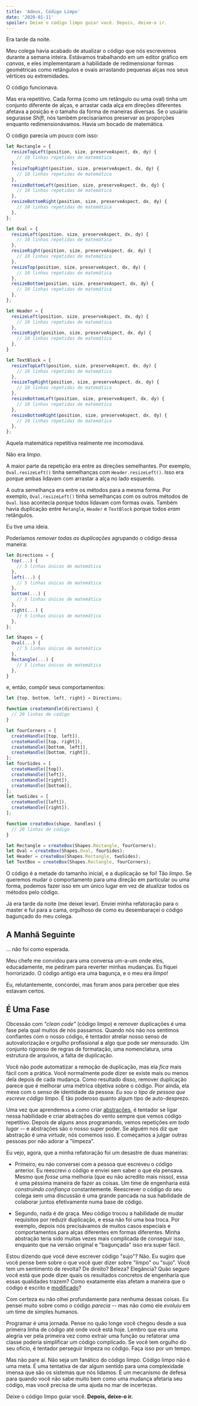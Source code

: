 ```yaml
---
title: 'Adeus, Código Limpo'
date: '2020-01-11'
spoiler: Deixe o código limpo guiar você. Depois, deixe-o ir.
---
```


Era tarde da noite.

Meu colega havia acabado de atualizar o código que nós escrevemos durante a semana inteira. Estávamos trabalhando em um editor gráfico em _canvas_, e eles implementaram a habilidade de redimensionar formas geométricas como retângulos e ovais arrastando pequenas alças nos seus vértices ou extremidades.

O código funcionava.

Mas era repetitivo. Cada forma (como um retângulo ou uma oval) tinha um conjunto diferente de alças, e arrastar cada alça em direções diferentes afetava a posição e o tamaho da forma de maneiras diversas. Se o usuário segurasse _Shift_, nós também precisaríamos preservar as proporções enquanto redimensionávamos. Havia um bocado de matemática.

O código parecia um pouco com isso:

```jsx
let Rectangle = {
  resizeTopLeft(position, size, preserveAspect, dx, dy) {
    // 10 linhas repetidas de matemática
  },
  resizeTopRight(position, size, preserveAspect, dx, dy) {
    // 10 linhas repetidas de matemática
  },
  resizeBottomLeft(position, size, preserveAspect, dx, dy) {
    // 10 linhas repetidas de matemática
  },
  resizeBottomRight(position, size, preserveAspect, dx, dy) {
    // 10 linhas repetidas de matemática
  },
};

let Oval = {
  resizeLeft(position, size, preserveAspect, dx, dy) {
    // 10 linhas repetidas de matemática
  },
  resizeRight(position, size, preserveAspect, dx, dy) {
    // 10 linhas repetidas de matemática
  },
  resizeTop(position, size, preserveAspect, dx, dy) {
    // 10 linhas repetidas de matemática
  },
  resizeBottom(position, size, preserveAspect, dx, dy) {
    // 10 linhas repetidas de matemática
  },
};

let Header = {
  resizeLeft(position, size, preserveAspect, dx, dy) {
    // 10 linhas repetidas de matemática
  },
  resizeRight(position, size, preserveAspect, dx, dy) {
    // 10 linhas repetidas de matemática
  },
}

let TextBlock = {
  resizeTopLeft(position, size, preserveAspect, dx, dy) {
    // 10 linhas repetidas de matemática
  },
  resizeTopRight(position, size, preserveAspect, dx, dy) {
    // 10 linhas repetidas de matemática
  },
  resizeBottomLeft(position, size, preserveAspect, dx, dy) {
    // 10 linhas repetidas de matemática
  },
  resizeBottomRight(position, size, preserveAspect, dx, dy) {
    // 10 linhas repetidas de matemática
  },
};
```

Aquela matemática repetitiva realmente me incomodava.

Não era _limpo_.

A maior parte da repetição era entre as direções semelhantes. Por exemplo, `Oval.resizeLeft()` tinha semelhanças com `Header.resizeLeft()`. Isso era porque ambas lidavam com arrastar a alça no lado esquerdo.

A outra semelhança era entre os métodos para a mesma forma. Por exemplo, `Oval.resizeLeft()` tinha semelhanças com os outros métodos de `Oval`. Isso acontecia porque todos lidavam com formas ovais. Também havia duplicação entre `Retangle`, `Header` e `TextBlock` porque todos *eram* retângulos.

Eu tive uma ideia.

Poderíamos *remover todas as duplicações* agrupando o código dessa maneira:

```jsx
let Directions = {
  top(...) {
    // 5 linhas únicas de matemática
  },
  left(...) {
    // 5 linhas únicas de matemática
  },
  bottom(...) {
    // 5 linhas únicas de matemática
  },
  right(...) {
    // 5 linhas únicas de matemática
  },
};

let Shapes = {
  Oval(...) {
    // 5 linhas únicas de matemática
  },
  Rectangle(...) {
    // 5 linhas únicas de matemática
  },
}
```

e, então, compôr seus comportamentos:

```jsx
let {top, bottom, left, right} = Directions;

function createHandle(directions) {
  // 20 linhas de código
}

let fourCorners = [
  createHandle([top, left]),
  createHandle([top, right]),
  createHandle([bottom, left]),
  createHandle([bottom, right]),
];
let fourSides = [
  createHandle([top]),
  createHandle([left]),
  createHandle([right]),
  createHandle([bottom]),
];
let twoSides = [
  createHandle([left]),
  createHandle([right]),
];

function createBox(shape, handles) {
  // 20 linhas de código
}

let Rectangle = createBox(Shapes.Rectangle, fourCorners);
let Oval = createBox(Shapes.Oval, fourSides);
let Header = createBox(Shapes.Rectangle, twoSides);
let TextBox = createBox(Shapes.Rectangle, fourCorners);
```

O código é a metade do tamanho inicial, e a duplicação se foi! Tão *limpo*. Se queremos mudar o comportamento para uma direção em particular ou uma forma, podemos fazer isso em um único lugar em vez de atualizar todos os métodos pelo código.

Já era tarde da noite (me deixei levar). Enviei minha refatoração para o master e fui para a cama, orgulhoso de como eu desembaraçei o código bagunçado do meu colega.

## A Manhã Seguinte

... não foi como esperada.


Meu chefe me convidou para uma conversa um-a-um onde eles, educadamente, me pediram para reverter minhas mudanças. Eu fiquei horrorizado. O código antigo era uma bagunça, e o meu era *limpo*!

Eu, relutantemente, concordei, mas foram anos para perceber que eles estavam certos.

## É Uma Fase

Obcessão com _"clean code"_ (código limpo) e remover duplicações é uma fase pela qual muitos de nós passamos. Quando nós não nos sentimos confiantes com o nosso código, é tentador atrelar nosso senso de autovalorização e orgulho profissional a algo que pode ser mensurado. Um conjunto rigoroso de regras de formatação, uma nomenclatura, uma estrutura de arquivos, a falta de duplicação.

Você não pode automatizar a remoção de duplicação, mas ela *fica* mais fácil com a prática. Você normalmente pode dizer se existe mais ou menos dela depois de cada mudança. Como resultado disso, remover duplicação parece que é melhorar uma métrica objetiva sobre o código. Pior ainda, ela mexe com o senso de identidade da pessoa: *Eu sou o tipo de pessoa que escreve código limpo*. É tão poderoso quanto algum tipo de auto-desprezo.

Uma vez que aprendemos a como criar [abstrações](https://www.sandimetz.com/blog/2016/1/20/the-wrong-abstraction), é tentador se ligar nessa habilidade e criar abstrações do vento sempre que vemos código repetitivo. Depois de alguns anos programando, vemos repetições *em todo lugar* -- e abstrações são o nosso super poder. Se alguém nos diz que abstração é uma *virtude*, nós comemos isso. E começamos a julgar outras pessoas por não adorar a "limpeza".

Eu vejo, agora, que a minha refatoração foi um desastre de duas maneiras:

* Primeiro, eu não conversei com a pessoa que escreveu o código anterior. Eu reescrevi o código e enviei sem saber o que ela pensava. Mesmo que *fosse* uma melhoria (que eu não acredito mais nisso), essa é uma péssima maneira de fazer as coisas. Um time de engenharia está *construindo confiança* constantemente. Reescrever o código do seu colega sem uma discussão é uma grande pancada na sua habilidade de colaborar juntos efetivamente numa base de código.

* Segundo, nada é de graça. Meu código trocou a habilidade de mudar requisitos por reduzir duplicação, e essa não foi uma boa troca. Por exemplo, depois nós precisávamos de muitos casos especiais e comportamentos para alças diferentes em formas diferentes. Minha abstração teria sido muitas vezes mais complicada de conseguir isso, enquanto que na versão original e "bagunçada" isso era super fácil.

Estou dizendo que você deve escrever código "sujo"? Não. Eu sugiro que você pense bem sobre o que você quer dizer sobre "limpo" ou "sujo". Você tem um sentimento de revolta? De direito? Beleza? Elegância? Quão seguro você está que pode dizer quais os resultados concretos de engenharia que essas qualidades trazem? Como exatamente elas afetam a maneira que o código é escrito e [modificado](/optimized-for-change/)?

Com certeza eu não olhei profundamente para nenhuma dessas coisas. Eu pensei muito sobre como o código *parecia* -- mas não como ele *evoluiu* em um time de simples humanos.

Programar é uma jornada. Pense no quão longe você chegou desde a sua primeira linha de código até onde você está hoje. Lembro que era uma alegria ver pela primeira vez como extrair uma função ou refatorar uma classe poderia simplificar um código complicado. Se você tem orgulho do seu ofício, é tentador perseguir limpeza no código. Faça isso por um tempo.

Mas não pare aí. Não seja um fanático do código limpo. Código limpo não é uma meta. É uma tentativa de dar algum sentido para uma complexidade imensa que são os sistemas que nós lidamos. É um mecanismo de defesa para quando você não sabe muito bem como uma mudança afetaria seu código, mas você precisa de uma ajuda no mar de incertezas.

Deixe o código limpo guiar você. **Depois, deixe-o ir.**